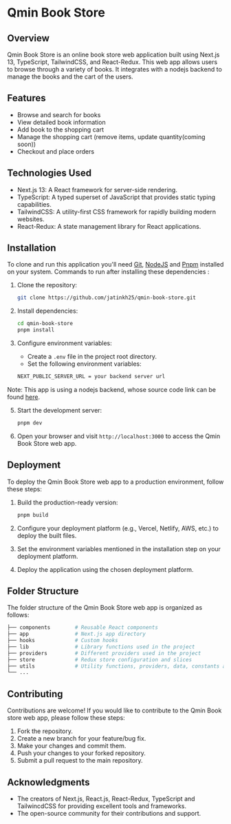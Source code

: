 
# Qmin Book Store

## Overview

Qmin Book Store is an online book store web application built using Next.js 13, TypeScript, TailwindCSS, and React-Redux. This web app allows users to browse through a variety of books. It integrates with a nodejs backend to manage the books and the cart of the users.

## Features

- Browse and search for books
- View detailed book information
- Add book to the shopping cart
- Manage the shopping cart (remove items, update quantity(coming soon))
- Checkout and place orders

## Technologies Used

- Next.js 13: A React framework for server-side rendering.
- TypeScript: A typed superset of JavaScript that provides static typing capabilities.
- TailwindCSS: A utility-first CSS framework for rapidly building modern websites.
- React-Redux: A state management library for React applications.

## Installation
To clone and run this application you'll need [Git](https://git-scm.com/), [NodeJS](https://nodejs.org/en) and [Pnpm](https://pnpm.io/) installed on your system. Commands to run after installing these dependencies :

1. Clone the repository:

   ```bash
   git clone https://github.com/jatinkh25/qmin-book-store.git
   ```

2. Install dependencies:

   ```bash
   cd qmin-book-store
   pnpm install
   ```

4. Configure environment variables:

   - Create a `.env` file in the project root directory.
   - Set the following environment variables:

    ```bash
   NEXT_PUBLIC_SERVER_URL = your backend server url
   ```

Note: This app is using a nodejs backend, whose source code link can be found [here](https://github.com/jatinkh25/book-store-backend).


5. Start the development server:

   ```bash
   pnpm dev
   ```

6. Open your browser and visit `http://localhost:3000` to access the Qmin Book Store web app.

## Deployment

To deploy the Qmin Book Store web app to a production environment, follow these steps:

1. Build the production-ready version:

   ```bash
   pnpm build
   ```

2. Configure your deployment platform (e.g., Vercel, Netlify, AWS, etc.) to deploy the built files.

3. Set the environment variables mentioned in the installation step on your deployment platform.

4. Deploy the application using the chosen deployment platform.

## Folder Structure

The folder structure of the Qmin Book Store web app is organized as follows:

```bash
├── components        # Reusable React components
├── app               # Next.js app directory
├── hooks             # Custom hooks
├── lib               # Library functions used in the project
├── providers         # Different providers used in the project
├── store             # Redux store configuration and slices
├── utils             # Utility functions, providers, data, constants and types
└── ...
```

## Contributing

Contributions are welcome! If you would like to contribute to the Qmin Book store web app, please follow these steps:

1. Fork the repository.
2. Create a new branch for your feature/bug fix.
3. Make your changes and commit them.
4. Push your changes to your forked repository.
5. Submit a pull request to the main repository.

## Acknowledgments

- The creators of Next.js, React.js, React-Redux, TypeScript and TailwincdCSS for providing excellent tools and frameworks.
- The open-source community for their contributions and support.
